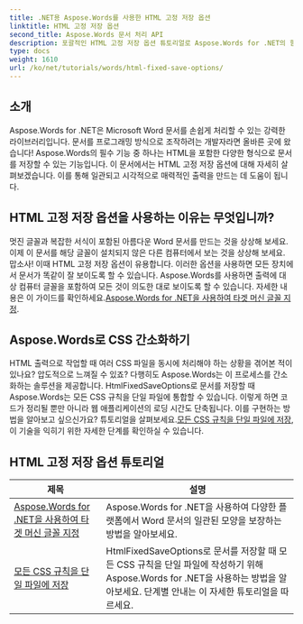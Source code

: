 ```yaml
---
title: .NET용 Aspose.Words를 사용한 HTML 고정 저장 옵션
linktitle: HTML 고정 저장 옵션
second_title: Aspose.Words 문서 처리 API
description: 포괄적인 HTML 고정 저장 옵션 튜토리얼로 Aspose.Words for .NET의 힘을 잠금 해제하세요. 문서 워크플로를 간소화하는 방법을 알아보세요.
type: docs
weight: 1610
url: /ko/net/tutorials/words/html-fixed-save-options/
---
```

## 소개

Aspose.Words for .NET은 Microsoft Word 문서를 손쉽게 처리할 수 있는 강력한 라이브러리입니다. 문서를 프로그래밍 방식으로 조작하려는 개발자라면 올바른 곳에 왔습니다! Aspose.Words의 필수 기능 중 하나는 HTML을 포함한 다양한 형식으로 문서를 저장할 수 있는 기능입니다. 이 문서에서는 HTML 고정 저장 옵션에 대해 자세히 살펴보겠습니다. 이를 통해 일관되고 시각적으로 매력적인 출력을 만드는 데 도움이 됩니다.

## HTML 고정 저장 옵션을 사용하는 이유는 무엇입니까?

 멋진 글꼴과 복잡한 서식이 포함된 아름다운 Word 문서를 만드는 것을 상상해 보세요. 이제 이 문서를 해당 글꼴이 설치되지 않은 다른 컴퓨터에서 보는 것을 상상해 보세요. 맙소사! 이때 HTML 고정 저장 옵션이 유용합니다. 이러한 옵션을 사용하면 모든 장치에서 문서가 똑같이 잘 보이도록 할 수 있습니다. Aspose.Words를 사용하면 출력에 대상 컴퓨터 글꼴을 포함하여 모든 것이 의도한 대로 보이도록 할 수 있습니다. 자세한 내용은 이 가이드를 확인하세요.[Aspose.Words for .NET을 사용하여 타겟 머신 글꼴 지정](./target-machine-font/).

## Aspose.Words로 CSS 간소화하기

 HTML 출력으로 작업할 때 여러 CSS 파일을 동시에 처리해야 하는 상황을 겪어본 적이 있나요? 압도적으로 느껴질 수 있죠? 다행히도 Aspose.Words는 이 프로세스를 간소화하는 솔루션을 제공합니다. HtmlFixedSaveOptions로 문서를 저장할 때 Aspose.Words는 모든 CSS 규칙을 단일 파일에 통합할 수 있습니다. 이렇게 하면 코드가 정리될 뿐만 아니라 웹 애플리케이션의 로딩 시간도 단축됩니다. 이를 구현하는 방법을 알아보고 싶으신가요? 튜토리얼을 살펴보세요.[모든 CSS 규칙을 단일 파일에 저장](./save-all-css-rules-in-single-file/), 이 기술을 익히기 위한 자세한 단계를 확인하실 수 있습니다.

 ## HTML 고정 저장 옵션 튜토리얼
| 제목 | 설명 |
| --- | --- |
| [Aspose.Words for .NET을 사용하여 타겟 머신 글꼴 지정](./target-machine-font/) | Aspose.Words for .NET을 사용하여 다양한 플랫폼에서 Word 문서의 일관된 모양을 보장하는 방법을 알아보세요. |
| [모든 CSS 규칙을 단일 파일에 저장](./save-all-css-rules-in-single-file/) | HtmlFixedSaveOptions로 문서를 저장할 때 모든 CSS 규칙을 단일 파일에 작성하기 위해 Aspose.Words for .NET을 사용하는 방법을 알아보세요. 단계별 안내는 이 자세한 튜토리얼을 따르세요. |